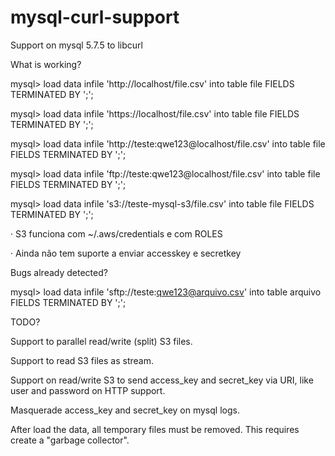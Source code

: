 # mysql-curl-support
Support on mysql 5.7.5 to libcurl

What is working?
 
mysql> load data infile 'http://localhost/file.csv'              into table file FIELDS TERMINATED BY ';';

mysql> load data infile 'https://localhost/file.csv'             into table file FIELDS TERMINATED BY ';';

mysql> load data infile 'http://teste:qwe123@localhost/file.csv' into table file FIELDS TERMINATED BY ';';

mysql> load data infile 'ftp://teste:qwe123@localhost/file.csv'  into table file FIELDS TERMINATED BY ';';

mysql> load data infile 's3://teste-mysql-s3/file.csv'           into table file FIELDS TERMINATED BY ';';
 

·         S3 funciona com ~/.aws/credentials e com ROLES

·         Ainda não tem suporte a enviar accesskey e secretkey
 

Bugs already detected?

 

mysql> load data infile 'sftp://teste:qwe123@arquivo.csv'           into table arquivo FIELDS TERMINATED BY ';';
 
TODO?

Support to parallel read/write (split) S3 files.

Support to read S3 files as stream.

Support on read/write S3 to send access_key and secret_key via URI, like user and password on HTTP support.

Masquerade access_key and secret_key on mysql logs.

After load the data, all temporary files must be removed. This requires create a "garbage collector".

